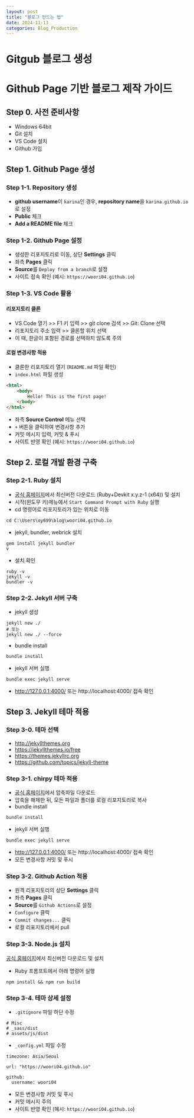 ```yaml
---
layout: post
title: "블로그 만드는 법"
date: 2024-11-13
categories: Blog_Production
---
```



# Gitgub 블로그 생성

# Github Page 기반 블로그 제작 가이드

## Step 0. 사전 준비사항

- Windows 64bit
- Git 설치
- VS Code 설치
- Github 가입

## Step 1. Github Page 생성

### Step 1-1. Repository 생성

- **github username**이 `karina`인 경우, **repository name**을 `karina.github.io`로 설정
- **Public** 체크
- **Add a README file** 체크

### Step 1-2. Github Page 설정

- 생성한 리포지토리로 이동, 상단 **Settings** 클릭
- 좌측 **Pages** 클릭
- **Source**를 `Deploy from a branch`로 설정
- 사이트 접속 확인 (예시: `https://woori04.github.io`)

### Step 1-3. VS Code 활용

#### 리포지토리 클론

- VS Code 열기 >> F1 키 입력 >> git clone 검색 >> Git: Clone 선택
- 리포지토리 주소 입력 >> 클론할 위치 선택
- 이 때, 한글이 포함된 경로를 선택하지 않도록 주의

#### 로컬 변경사항 적용

- 클론한 리포지토리 열기 (`README.md` 파일 확인)
- `index.html` 파일 생성

```html
<html>
	<body>
		Hello! This is the first page!
	</body>
</html>
```

- 좌측 **Source Control** 메뉴 선택
- `+` 버튼을 클릭하여 변경사항 추가
- 커밋 메시지 입력, 커밋 & 푸시
- 사이트 반영 확인 (예시: `https://woori04.github.io`)

## Step 2. 로컬 개발 환경 구축

### Step 2-1. Ruby 설치

- [공식 홈페이지](https://rubyinstaller.org/downloads/)에서 최신버전 다운로드 (Ruby+Devkit x.y.z-1 (x64)) 및 설치
- 시작(윈도우 키)메뉴에서 `Start Command Prompt with Ruby` 실행
- cd 명령어로 리포지토리가 있는 위치로 이동

```shell
cd C:\Users\oy699\blog\woori04.github.io
```

- jekyll, bundler, webrick 설치

```shell
gem install jekyll bundler
v
```

- 설치 확인

```shell
ruby -v
jekyll -v
bundler -v
```

### Step 2-2. Jekyll 서버 구축

- jekyll 생성

```shell
jekyll new ./
# 또는
jekyll new ./ --force
```

- bundle install

```shell
bundle install
```

- jekyll 서버 실행

```shell
bundle exec jekyll serve
```

- http://127.0.0.1:4000/ 또는 http://localhost:4000/ 접속 확인

## Step 3. Jekyll 테마 적용

### Step 3-0. 테마 선택

- http://jekyllthemes.org
- https://jekyllthemes.io/free
- https://themes.jekyllrc.org
- https://github.com/topics/jekyll-theme

### Step 3-1. chirpy 테마 적용

- [공식 홈페이지](https://github.com/cotes2020/jekyll-theme-chirpy)에서 압축파일 다운로드
- 압축을 해제한 뒤, 모든 파일과 폴더를 로컬 리포지토리로 복사
- bundle install

```shell
bundle install
```

- jekyll 서버 실행

```shell
bundle exec jekyll serve
```

- http://127.0.0.1:4000/ 또는 http://localhost:4000/ 접속 확인
- 모든 변경사항 커밋 및 푸시


### Step 3-2. Github Action 적용

- 원격 리포지토리의 상단 **Settings** 클릭
- 좌측 **Pages** 클릭
- **Source**를 `Github Actions`로 설정
- `Configure` 클릭
- `Commit changes...` 클릭
- 로컬 리포지토리에서 pull

### Step 3-3. Node.js 설치

[공식 홈페이지](https://nodejs.org/en/)에서 최신버전 다운로드 및 설치

- Ruby 프롬프트에서 아래 명령어 실행

```shell
npm install && npm run build
```

### Step 3-4. 테마 상세 설정

- `.gitignore` 파일 하단 수정

```shell
# Misc
# _sass/dist
# assets/js/dist
```

- `_config.yml` 파일 수정

```shell
timezone: Asia/Seoul

url: "https://woori04.github.io"

github:
  username: woori04
```

- 모든 변경사항 커밋 및 푸시
- 커밋 메시지 주의
- 사이트 반영 확인 (예시: `https://woori04.github.io`)










